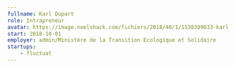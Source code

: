 ```yaml
---
fullname: Karl Dupart
role: Intrapreneur
avatar: https://image.noelshack.com/fichiers/2018/40/1/1538399033-karl.png
start: 2018-10-01
employer: admin/Ministère de la Transition Ecologique et Solidaire
startups:
    - fluctuat
---
```

